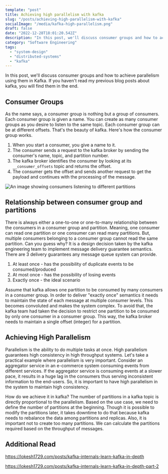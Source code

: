 ```yaml
---
template: "post"
title: Achieving high parallelism with kafka
slug: "/posts/achieving-high-parallelism-with-kafka"
socialImage: "/media/kafka-high-parallelism.png"
draft: false
date: "2022-12-28T18:01:20.542Z"
description: "In this post, we'll discuss consumer groups and how to achieve parallelism using them in Kafka."
category: "Software Engineering"
tags:
  - "system-design"
  - "distributed-systems"
  - "kafka"
---
```


In this post, we'll discuss consumer groups and how to achieve parallelism using them in Kafka. If you haven't read my previous blog posts about kafka, you will find them in the end.

## Consumer Groups

As the name says, a consumer group is nothing but a group of consumers. Each consumer group is given a name. You can create as many consumer groups as you desire to listen to the same topic. Each consumer group can be at different offsets. That's the beauty of kafka. Here's how the consumer group works.

1. When you start a consumer, you give a name to it.
2. The consumer sends a request to the kafka broker by sending the consumer's name, topic, and partition number.
3. The kafka broker identifies the consumer by looking at its `__consumer_offsets` topic and returns the offset.
4. The consumer gets the offset and sends another request to get the payload and continues with the processing of the message.

![An image showing consumers listening to different partitions](/media/consumer-groups-1.png "As shown in the image, each consumer subscribes to a single partition")

## Relationship between consumer group and partitions

There is always either a one-to-one or one-to-many relationship between the consumers in a consumer group and partition. Meaning, one consumer can read one partition or one consumer can read many partitions. But, multiple consumers belonging to a consumer group cannot read the same partition. Can you guess why? It is a design decision taken by the kafka engineering team to implement message delivery guarantee semantics. There are 3 delivery guarantees any message queue system can provide.

1. At least once - has the possibility of duplicate events to be consumed/produced
2. At most once - has the possibility of losing events
3. Exactly once - the ideal scenario

Assume that kafka allows one partition to be consumed by many consumers in a consumer group. In order to deliver "exactly once" semantics it needs to maintain the state of each message at multiple consumer levels. This becomes convoluted and makes the system complex. To avoid that, the kafka team had taken the decision to restrict one partition to be consumed by only one consumer in a consumer group. This way, the kafka broker needs to maintain a single offset (integer) for a partition.

## Achieving High Parallelism

Parallelism is the ability to do multiple tasks at once. High parallelism guarantees high consistency in high throughput systems. Let's take a practical example where parallelism is very important. Consider an aggregator service in an e-commerce system consuming events from different services. If the aggregator service is consuming events at a slower pace, it results in a huge lag in the consumers thus serving inconsistent information to the end-users. So, it is important to have high parallelism in the system to maintain high consistency.

How do we achieve it in kafka? The number of partitions in a kafka topic is directly proportional to the parallelism. Based on the use case, we need to define the number of partitions at the beginning. Though it is possible to modify the partitions later, it takes downtime to do that because kafka needs to rebalance the data among partitions and replicas. Also, it is important not to create too many partitions. We can calculate the partitions required based on the throughput of messages.

## Additional Read

<https://lokesh1729.com/posts/kafka-internals-learn-kafka-in-depth>

<https://lokesh1729.com/posts/kafka-internals-learn-kafka-in-depth-part-2>
